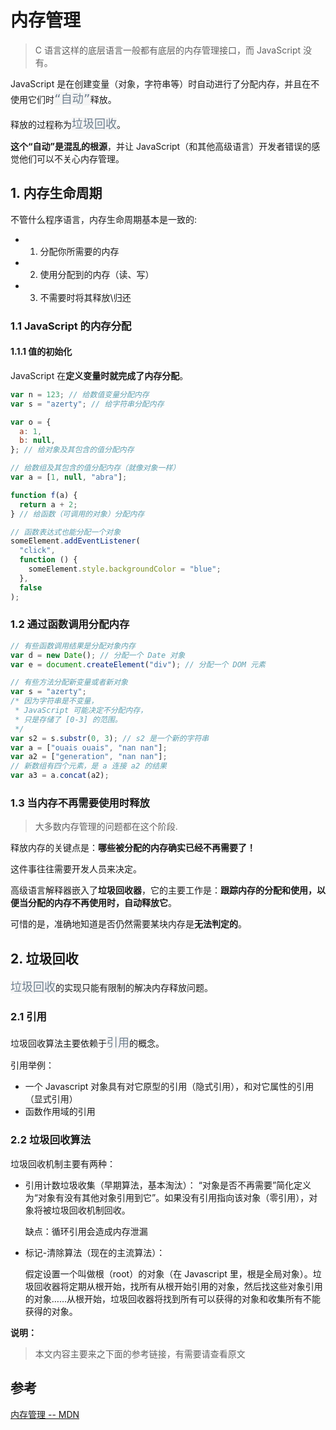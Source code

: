 # 内存管理

> C 语言这样的底层语言一般都有底层的内存管理接口，而 JavaScript 没有。

JavaScript 是在创建变量（对象，字符串等）时自动进行了分配内存，并且在不使用它们时<code style="color: #708090; background-color: #F5F5F5; font-size: 18px">“自动”</code>释放。

释放的过程称为<code style="color: #708090; background-color: #F5F5F5; font-size: 18px">垃圾回收</code>。

**这个“自动”是混乱的根源**，并让 JavaScript（和其他高级语言）开发者错误的感觉他们可以不关心内存管理。

## 1. 内存生命周期

不管什么程序语言，内存生命周期基本是一致的:

- 1. 分配你所需要的内存
- 2. 使用分配到的内存（读、写）
- 3. 不需要时将其释放\归还

### 1.1 JavaScript 的内存分配

#### 1.1.1 值的初始化

JavaScript 在**定义变量时就完成了内存分配**。

```js
var n = 123; // 给数值变量分配内存
var s = "azerty"; // 给字符串分配内存

var o = {
  a: 1,
  b: null,
}; // 给对象及其包含的值分配内存

// 给数组及其包含的值分配内存（就像对象一样）
var a = [1, null, "abra"];

function f(a) {
  return a + 2;
} // 给函数（可调用的对象）分配内存

// 函数表达式也能分配一个对象
someElement.addEventListener(
  "click",
  function () {
    someElement.style.backgroundColor = "blue";
  },
  false
);
```

### 1.2 通过函数调用分配内存

```js
// 有些函数调用结果是分配对象内存
var d = new Date(); // 分配一个 Date 对象
var e = document.createElement("div"); // 分配一个 DOM 元素

// 有些方法分配新变量或者新对象
var s = "azerty";
/* 因为字符串是不变量，
 * JavaScript 可能决定不分配内存，
 * 只是存储了 [0-3] 的范围。
 */
var s2 = s.substr(0, 3); // s2 是一个新的字符串
var a = ["ouais ouais", "nan nan"];
var a2 = ["generation", "nan nan"];
// 新数组有四个元素，是 a 连接 a2 的结果
var a3 = a.concat(a2);
```

### 1.3 当内存不再需要使用时释放

> 大多数内存管理的问题都在这个阶段.

释放内存的关键点是：**哪些被分配的内存确实已经不再需要了！**

这件事往往需要开发人员来决定。

高级语言解释器嵌入了**垃圾回收器**，它的主要工作是：**跟踪内存的分配和使用，以便当分配的内存不再使用时，自动释放它**。

可惜的是，准确地知道是否仍然需要某块内存是**无法判定的**。

## 2. 垃圾回收

<code style="color: #708090; background-color: #F5F5F5; font-size: 18px">垃圾回收</code>的实现只能有限制的解决内存释放问题。

### 2.1 引用

垃圾回收算法主要依赖于<code style="color: #708090; background-color: #F5F5F5; font-size: 18px">引用</code>的概念。

引用举例：

- 一个 Javascript 对象具有对它原型的引用（隐式引用），和对它属性的引用（显式引用）
- 函数作用域的引用

### 2.2 垃圾回收算法

垃圾回收机制主要有两种：

- 引用计数垃圾收集（早期算法，基本淘汰）：
  “对象是否不再需要”简化定义为“对象有没有其他对象引用到它”。如果没有引用指向该对象（零引用），对象将被垃圾回收机制回收。

  缺点：循环引用会造成内存泄漏

- 标记-清除算法（现在的主流算法）：

  假定设置一个叫做根（root）的对象（在 Javascript 里，根是全局对象）。垃圾回收器将定期从根开始，找所有从根开始引用的对象，然后找这些对象引用的对象……从根开始，垃圾回收器将找到所有可以获得的对象和收集所有不能获得的对象。

**说明：**

> 本文内容主要来之下面的参考链接，有需要请查看原文

## 参考

[内存管理 -- MDN](https://developer.mozilla.org/zh-CN/docs/Web/JavaScript/Memory_Management)
